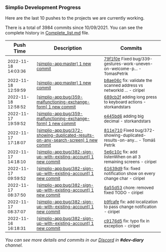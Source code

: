 
### Simplio Development Progress

Here are the last 10 pushes to the projects we are currently working.

There is a total of 3984 commits since 10/09/2021. You can see the complete history in
 [Complete_list.md](Complete_list.md) file.

| Push Time | Description | Commits |
| --- | --- | --- |
| <sub>2022-11-18 14:03:36</sub> | <sub>[[simplio-app:master] 1 new commit](https://github.com/SimplioOfficial/simplio-app/commit/79f1f0ecbe01e76631b2e5325db62a6cacb026cf)</sub> | <sub>[79f1f0e](https://github.com/SimplioOfficial/simplio-app/commit/79f1f0ecbe01e76631b2e5325db62a6cacb026cf) Fixed bug/339-gestures-work-uneven-on-welcome-p... - TomasPetrik</sub> |
| <sub>2022-11-18 12:59:59</sub> | <sub>[[simplio-app:master] 1 new commit](https://github.com/SimplioOfficial/simplio-app/commit/b8ae06cba3633280e826002ae78d3eb08fad75c0)</sub> | <sub>[b8ae06c](https://github.com/SimplioOfficial/simplio-app/commit/b8ae06cba3633280e826002ae78d3eb08fad75c0) fix: validate the scanned address vs networkId ... - ciripel</sub> |
| <sub>2022-11-18 12:58:52</sub> | <sub>[[simplio-app:bug/359\-malfunctioning\-exchange\-form] 1 new commit](https://github.com/SimplioOfficial/simplio-app/commit/689cb2f7f07f3bdcb7f0a8f709aeffb77233a53f)</sub> | <sub>[689cb2f](https://github.com/SimplioOfficial/simplio-app/commit/689cb2f7f07f3bdcb7f0a8f709aeffb77233a53f) adding long press to keyboard actions - storkandstars</sub> |
| <sub>2022-11-17 19:59:52</sub> | <sub>[[simplio-app:bug/359\-malfunctioning\-exchange\-form] 1 new commit](https://github.com/SimplioOfficial/simplio-app/commit/e445bd618bedd3e804a4439e3c12cecd3bf4c335)</sub> | <sub>[e445bd6](https://github.com/SimplioOfficial/simplio-app/commit/e445bd618bedd3e804a4439e3c12cecd3bf4c335) adding big decimal - storkandstars</sub> |
| <sub>2022-11-17 17:18:07</sub> | <sub>[[simplio-app:bug/372\-showing\-duplicated\-results\-on\-any\-search\-screen] 1 new commit](https://github.com/SimplioOfficial/simplio-app/commit/811e7101b12c684c11d0cb062053cb74045b88f5)</sub> | <sub>[811e710](https://github.com/SimplioOfficial/simplio-app/commit/811e7101b12c684c11d0cb062053cb74045b88f5) Fixed bug/372-showing-duplicated-results-on-any... - Tomáš Petrík</sub> |
| <sub>2022-11-17 14:18:10</sub> | <sub>[[simplio-app:bug/382\-sign\-up\-with\-existing\-account] 1 new commit](https://github.com/SimplioOfficial/simplio-app/commit/5e6c10c9ab5accb379b3cd50d69e1a29172ead6f)</sub> | <sub>[5e6c10c](https://github.com/SimplioOfficial/simplio-app/commit/5e6c10c9ab5accb379b3cd50d69e1a29172ead6f) fix: add listenWhen on all 3 remaining screens - ciripel</sub> |
| <sub>2022-11-17 09:59:52</sub> | <sub>[[simplio-app:bug/382\-sign\-up\-with\-existing\-account] 1 new commit](https://github.com/SimplioOfficial/simplio-app/commit/61639d90f9d7a08a2d7a3e0e06430d41b24cca90)</sub> | <sub>[61639d9](https://github.com/SimplioOfficial/simplio-app/commit/61639d90f9d7a08a2d7a3e0e06430d41b24cca90) fix: fixed notification show on every change char - ciripel</sub> |
| <sub>2022-11-17 08:37:50</sub> | <sub>[[simplio-app:bug/382\-sign\-up\-with\-existing\-account] 1 new commit](https://github.com/SimplioOfficial/simplio-app/commit/6a55d530698a774d739575569f448a2b75a690bf)</sub> | <sub>[6a55d53](https://github.com/SimplioOfficial/simplio-app/commit/6a55d530698a774d739575569f448a2b75a690bf) chore: removed fixed TODO - ciripel</sub> |
| <sub>2022-11-17 08:37:07</sub> | <sub>[[simplio-app:bug/382\-sign\-up\-with\-existing\-account] 1 new commit](https://github.com/SimplioOfficial/simplio-app/commit/b9fcafe213448a30549d96a46c00c34bb86fe784)</sub> | <sub>[b9fcafe](https://github.com/SimplioOfficial/simplio-app/commit/b9fcafe213448a30549d96a46c00c34bb86fe784) fix: add localization to pass change notification - ciripel</sub> |
| <sub>2022-11-16 16:18:31</sub> | <sub>[[simplio-app:bug/382\-sign\-up\-with\-existing\-account] 1 new commit](https://github.com/SimplioOfficial/simplio-app/commit/c9176d52d8ee0e4c6ff242b0fa180208f081b44a)</sub> | <sub>[c9176d5](https://github.com/SimplioOfficial/simplio-app/commit/c9176d52d8ee0e4c6ff242b0fa180208f081b44a) fix: typo fix in exception - ciripel</sub> |

_You can see more details and commits in our [Discord](https://discord.gg/aKhjuwZmdP) in **#dev-diary** channel._
